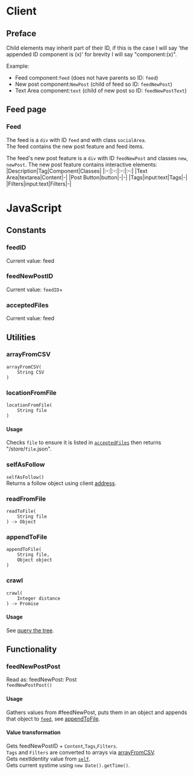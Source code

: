 # Client
## Preface
Child elements may inherit part of their ID, if this is the case I will say 'the appended ID component is (x)' for brevity I will say "component:(x)".

Example:
- Feed component:`feed` (does not have parents so ID: `feed`)
- New post component:`NewPost` (child of feed so ID: `feedNewPost`)
- Text Area component:`text` (child of new post so ID: `feedNewPostText`)
## Feed page
### Feed
The feed is a `div` with ID `feed` and with class `socialArea`.  
The feed contains the new post feature and feed items.

The feed's new post feature is a `div` with ID `feedNewPost` and classes `new`, `newPost`.
The new post feature contains interactive elements:
|Description|Tag|Component|Classes|
|:-:|:-:|:-:|:-:|
|Text Area|textarea|Content|-|
|Post Button|button|-|-|
|Tags|input:text|Tags|-|
|Filters|input:text|Filters|-|

# JavaScript
## Constants
### feedID
Current value: feed

### feedNewPostID
Current value: `feedID`+

### acceptedFiles
Current value: feed

## Utilities
### arrayFromCSV
```
arrayFromCSV(
	String CSV
)
```

### locationFromFile
```
locationFromFile(
	String file
)
```
#### Usage
Checks `file` to ensure it is listed in [`acceptedFiles`](technical.md#acceptedFiles) then returns "/store/`file`.json".

### selfAsFollow
`selfAsFollow()`  
Returns a follow object using client [address](address.md).

### readFromFile
```
readToFile(
	String file
) -> Object
```

### appendToFile
```
appendToFile(
	String file,
	Object object
)
```

### crawl
```
crawl(
	Integer distance
) -> Promise
```
#### Usage
See [query the tree](concepts.md#querying-the-tree).

## Functionality
### feedNewPostPost
Read as: feedNewPost: Post  
`feedNewPostPost()`  
#### Usage
Gathers values from #feedNewPost, puts them in an object and appends that object to [`feed`](feed.md), see [appendToFile](wip.md).
#### Value transformation
Gets feedNewPostID + `Content`,`Tags`,`Filters`.  
`Tags` and `Filters` are converted to arrays via [arrayFromCSV](wip.md).  
Gets nextIdentity value from [`self`](self.md).  
Gets current systime using `new Date().getTime()`.
<!--stackedit_data:
eyJoaXN0b3J5IjpbLTIxMTc2MDMxNDAsLTEzNzA3MjYwODQsLT
gwMTE3MTUzNiwzMDk5OTY4OF19
-->